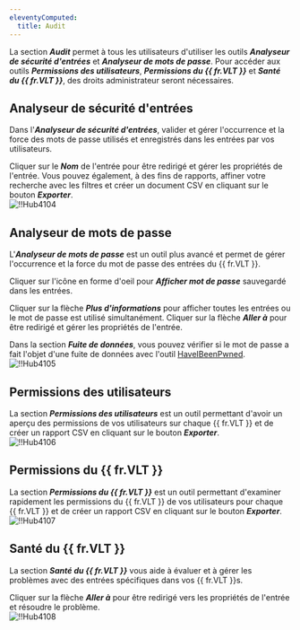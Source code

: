 ```yaml
---
eleventyComputed:
  title: Audit
---
```

La section ***Audit*** permet à tous les utilisateurs d'utiliser les outils ***Analyseur de sécurité d'entrées*** et ***Analyseur de mots de passe***. Pour accéder aux outils ***Permissions des utilisateurs***, ***Permissions du {{ fr.VLT }}*** et ***Santé du {{ fr.VLT }}***, des droits administrateur seront nécessaires.  

## Analyseur de sécurité d'entrées 

Dans l'***Analyseur de sécurité d'entrées***, valider et gérer l'occurrence et la force des mots de passe utilisés et enregistrés dans les entrées par vos utilisateurs.  

Cliquer sur le ***Nom*** de l'entrée pour être redirigé et gérer les propriétés de l'entrée. Vous pouvez également, à des fins de rapports, affiner votre recherche avec les filtres et créer un document CSV en cliquant sur le bouton ***Exporter***.  
![!!Hub4104](https://webdevolutions.azureedge.net/docs/fr/hub/Hub4104.png) 

## Analyseur de mots de passe 

L'***Analyseur de mots de passe*** est un outil plus avancé et permet de gérer l'occurrence et la force du mot de passe des entrées du {{ fr.VLT }}.  

Cliquer sur l'icône en forme d'oeil pour ***Afficher mot de passe*** sauvegardé dans les entrées.  

Cliquer sur la flèche ***Plus d'informations*** pour afficher toutes les entrées ou le mot de passe est utilisé simultanément. Cliquer sur la flèche ***Aller à*** pour être redirigé et gérer les propriétés de l'entrée.  

Dans la section ***Fuite de données***, vous pouvez vérifier si le mot de passe a fait l'objet d'une fuite de données avec l'outil [HaveIBeenPwned](https://haveibeenpwned.com/).  
![!!Hub4105](https://webdevolutions.azureedge.net/docs/fr/hub/Hub4105.png) 

## Permissions des utilisateurs 

La section ***Permissions des utilisateurs*** est un outil permettant d'avoir un aperçu des permissions de vos utilisateurs sur chaque {{ fr.VLT }} et de créer un rapport CSV en cliquant sur le bouton ***Exporter***.  
![!!Hub4106](https://webdevolutions.azureedge.net/docs/fr/hub/Hub4106.png) 

## Permissions du {{ fr.VLT }} 

La section ***Permissions du {{ fr.VLT }}*** est un outil permettant d'examiner rapidement les permissions du {{ fr.VLT }} de vos utilisateurs pour chaque {{ fr.VLT }} et de créer un rapport CSV en cliquant sur le bouton ***Exporter***.  
![!!Hub4107](https://webdevolutions.azureedge.net/docs/fr/hub/Hub4107.png) 

## Santé du {{ fr.VLT }} 

La section ***Santé du {{ fr.VLT }}*** vous aide à évaluer et à gérer les problèmes avec des entrées spécifiques dans vos {{ fr.VLT }}s.  

Cliquer sur la flèche ***Aller à*** pour être redirigé vers les propriétés de l'entrée et résoudre le problème.  
![!!Hub4108](https://webdevolutions.azureedge.net/docs/fr/hub/Hub4108.png) 
